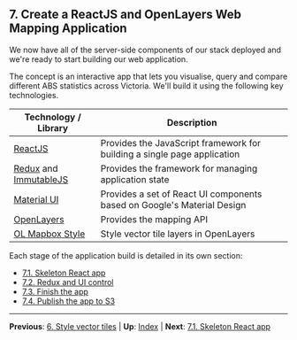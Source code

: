 ## 7. Create a ReactJS and OpenLayers Web Mapping Application

We now have all of the server-side components of our stack deployed and we're
ready to start building our web application.

The concept is an interactive app that lets you visualise, query and compare
different ABS statistics across Victoria. We'll build it using the following
key technologies.

| Technology / Library | Description | 
| --- | --- |
| [ReactJS](https://reactjs.org/) | Provides the JavaScript framework for building a single page application |
| [Redux](https://Redux.js.org/) and [ImmutableJS](http://facebook.github.io/immutable-js/) | Provides the framework for managing application state |
| [Material UI]() | Provides a set of React UI components based on Google's Material Design |
| [OpenLayers](https://openlayers.org/) | Provides the mapping API |
| [OL Mapbox Style](https://github.com/boundlessgeo/ol-mapbox-style) | Style vector tile layers in OpenLayers |

Each stage of the application build is detailed in its own section:

* [7.1. Skeleton React app](section-7-1-skeleton-app.md)
* [7.2. Redux and UI control](section-7-2-ui.md)
* [7.3. Finish the app](section-7-3-finish-app.md)
* [7.4. Publish the app to S3](section-7-4-publish-app.md)

***

**Previous**: [6. Style vector tiles](section-6-style.md) | **Up**: [Index](README.md) | **Next**: [7.1. Skeleton React app](section-7-1-skeleton-app.md)

